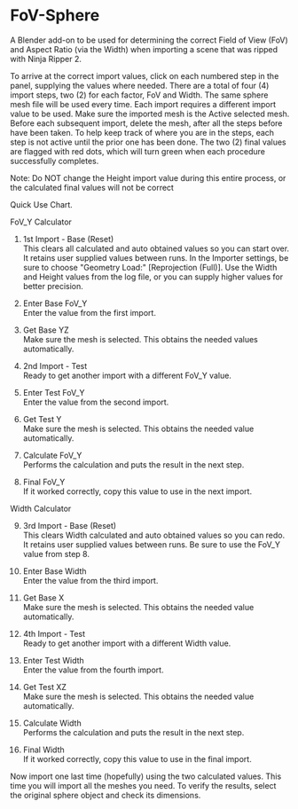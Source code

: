 # FoV-Sphere
A Blender add-on to be used for determining the correct Field of View (FoV) and Aspect Ratio (via the Width) when importing a scene that was ripped with Ninja Ripper 2.


To arrive at the correct import values, click on each numbered step in the panel, supplying the values where needed. There are a total of four (4) import steps, two (2) for each factor, FoV and Width. The same sphere mesh file will be used every time. Each import requires a different import value to be used. Make sure the imported mesh is the Active selected mesh. Before each subsequent import, delete the mesh, after all the steps before have been taken. To help keep track of where you are in the steps, each step is not active until the prior one has been done. The two (2) final values are flagged with red dots, which will turn green when each procedure successfully completes.

Note: Do NOT change the Height import value during this entire process, or the calculated final values will not be correct

Quick Use Chart.

FoV_Y Calculator

1. 1st Import - Base (Reset)                                                  
   This clears all calculated and auto obtained values so you can start over. It retains user supplied values between runs. In the Importer settings, be sure to choose "Geometry Load:" [Reprojection (Full)]. Use the Width and Height values from the log file, or you can supply higher values for better precision.

2. Enter Base FoV_Y                                                   
   Enter the value from the first import.

3. Get Base YZ                                                               
   Make sure the mesh is selected. This obtains the needed values automatically.

4. 2nd Import - Test                                                        
   Ready to get another import with a different FoV_Y value.

5. Enter Test FoV_Y                                                            
   Enter the value from the second import.

6. Get Test Y                                                               
   Make sure the mesh is selected. This obtains the needed value automatically.

7. Calculate FoV_Y                                                              
   Performs the calculation and puts the result in the next step.

8. Final FoV_Y                                                                   
   If it worked correctly, copy this value to use in the next import.

Width Calculator

9. 3rd Import - Base (Reset)                                                           
   This clears Width calculated and auto obtained values so you can redo. It retains user supplied values between runs. Be sure to use the FoV_Y value from step 8.

10. Enter Base Width                                                           
    Enter the value from the third import.

11. Get Base X                                                                 
    Make sure the mesh is selected. This obtains the needed value automatically.

12. 4th Import - Test                                                                   
    Ready to get another import with a different Width value.

13. Enter Test Width                                                               
    Enter the value from the fourth import.

14. Get Test XZ                                                               
    Make sure the mesh is selected. This obtains the needed value automatically.

15. Calculate Width                                                            
    Performs the calculation and puts the result in the next step.

16. Final Width                                                            
    If it worked correctly, copy this value to use in the final import.

Now import one last time (hopefully) using the two calculated values. This time you will import all the meshes you need. To verify the results, select the original sphere object and check its dimensions.
